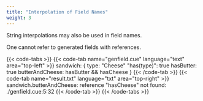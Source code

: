 ```yaml
---
title: "Interpolation of Field Names"
weight: 3
---
```


String interpolations may also be used in field names.

One cannot refer to generated fields with references.

{{< code-tabs >}}
{{< code-tab name="genfield.cue" language="text"  area="top-left" >}}
sandwich: {
	type:            "Cheese"
	"has\(type)":    true
	hasButter:       true
	butterAndCheese: hasButter && hasCheese
}
{{< /code-tab >}}
{{< code-tab name="result.txt" language="txt"  area="top-right" >}}
sandwich.butterAndCheese: reference "hasCheese" not found:
    ./genfield.cue:5:32
{{< /code-tab >}}
{{< /code-tabs >}}

